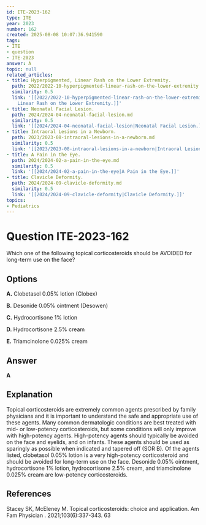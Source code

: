 ```yaml
---
id: ITE-2023-162
type: ITE
year: 2023
number: 162
created: 2025-08-08 10:07:36.941590
tags:
- ITE
- question
- ITE-2023
answer: A
topic: null
related_articles:
- title: Hyperpigmented, Linear Rash on the Lower Extremity.
  path: 2022/2022-10-hyperpigmented-linear-rash-on-the-lower-extremity.md
  similarity: 0.5
  link: '[[2022/2022-10-hyperpigmented-linear-rash-on-the-lower-extremity|Hyperpigmented,
    Linear Rash on the Lower Extremity.]]'
- title: Neonatal Facial Lesion.
  path: 2024/2024-04-neonatal-facial-lesion.md
  similarity: 0.5
  link: '[[2024/2024-04-neonatal-facial-lesion|Neonatal Facial Lesion.]]'
- title: Intraoral Lesions in a Newborn.
  path: 2023/2023-08-intraoral-lesions-in-a-newborn.md
  similarity: 0.5
  link: '[[2023/2023-08-intraoral-lesions-in-a-newborn|Intraoral Lesions in a Newborn.]]'
- title: A Pain in the Eye.
  path: 2024/2024-02-a-pain-in-the-eye.md
  similarity: 0.5
  link: '[[2024/2024-02-a-pain-in-the-eye|A Pain in the Eye.]]'
- title: Clavicle Deformity.
  path: 2024/2024-09-clavicle-deformity.md
  similarity: 0.5
  link: '[[2024/2024-09-clavicle-deformity|Clavicle Deformity.]]'
topics:
- Pediatrics
---
```


# Question ITE-2023-162

Which one of the following topical corticosteroids should be AVOIDED for long-term use on the face?

## Options

**A.** Clobetasol 0.05% lotion (Clobex)

**B.** Desonide 0.05% ointment (Desowen)

**C.** Hydrocortisone 1% lotion

**D.** Hydrocortisone 2.5% cream

**E.** Triamcinolone 0.025% cream

## Answer

**A**

## Explanation

Topical corticosteroids are extremely common agents prescribed by family physicians and it is important to understand the safe and appropriate use of these agents. Many common dermatologic conditions are best treated with mid- or low-potency corticosteroids, but some conditions will only improve with high-potency agents. High-potency agents should typically be avoided on the face and eyelids, and on infants. These agents should be used as sparingly as possible when indicated and tapered off (SOR B). Of the agents listed, clobetasol 0.05% lotion is a very high-potency corticosteroid and should be avoided for long-term use on the face. Desonide 0.05% ointment, hydrocortisone 1% lotion, hydrocortisone 2.5% cream, and triamcinolone 0.025% cream are low-potency corticosteroids.

## References

Stacey SK, McEleney M. Topical corticosteroids: choice and application. Am Fam Physician . 2021;103(6):337-343. 63
